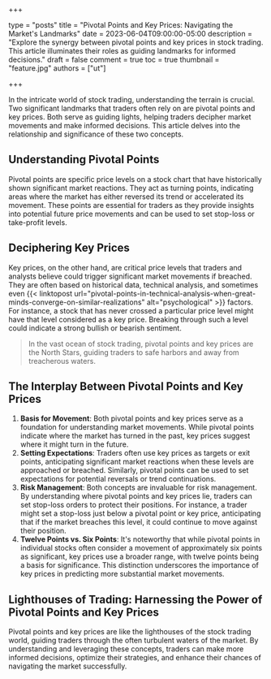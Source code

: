 +++

type = "posts"
title = "Pivotal Points and Key Prices: Navigating the Market's Landmarks"
date = 2023-06-04T09:00:00-05:00
description = "Explore the synergy between pivotal points and key prices in stock trading. This article illuminates their roles as guiding landmarks for informed decisions."
draft = false
comment = true
toc = true
thumbnail = "feature.jpg"
authors = ["ut"]

+++

In the intricate world of stock trading, understanding the terrain is crucial. Two significant landmarks that traders often rely on are pivotal points and key prices. Both serve as guiding lights, helping traders decipher market movements and make informed decisions. This article delves into the relationship and significance of these two concepts.

## Understanding Pivotal Points
Pivotal points are specific price levels on a stock chart that have historically shown significant market reactions. They act as turning points, indicating areas where the market has either reversed its trend or accelerated its movement. These points are essential for traders as they provide insights into potential future price movements and can be used to set stop-loss or take-profit levels.

## Deciphering Key Prices
Key prices, on the other hand, are critical price levels that traders and analysts believe could trigger significant market movements if breached. They are often based on historical data, technical analysis, and sometimes even {{< linktopost url="pivotal-points-in-technical-analysis-when-great-minds-converge-on-similar-realizations" alt="psychological" >}} factors. For instance, a stock that has never crossed a particular price level might have that level considered as a key price. Breaking through such a level could indicate a strong bullish or bearish sentiment.

>In the vast ocean of stock trading, pivotal points and key prices are the North Stars, guiding traders to safe harbors and away from treacherous waters.

## The Interplay Between Pivotal Points and Key Prices
 1. **Basis for Movement**: Both pivotal points and key prices serve as a foundation for understanding market movements. While pivotal points indicate where the market has turned in the past, key prices suggest where it might turn in the future.
 2. **Setting Expectations**: Traders often use key prices as targets or exit points, anticipating significant market reactions when these levels are approached or breached. Similarly, pivotal points can be used to set expectations for potential reversals or trend continuations.
 3. **Risk Management**: Both concepts are invaluable for risk management. By understanding where pivotal points and key prices lie, traders can set stop-loss orders to protect their positions. For instance, a trader might set a stop-loss just below a pivotal point or key price, anticipating that if the market breaches this level, it could continue to move against their position.
 4. **Twelve Points vs. Six Points**: It's noteworthy that while pivotal points in individual stocks often consider a movement of approximately six points as significant, key prices use a broader range, with twelve points being a basis for significance. This distinction underscores the importance of key prices in predicting more substantial market movements.

## Lighthouses of Trading: Harnessing the Power of Pivotal Points and Key Prices
Pivotal points and key prices are like the lighthouses of the stock trading world, guiding traders through the often turbulent waters of the market. By understanding and leveraging these concepts, traders can make more informed decisions, optimize their strategies, and enhance their chances of navigating the market successfully.
